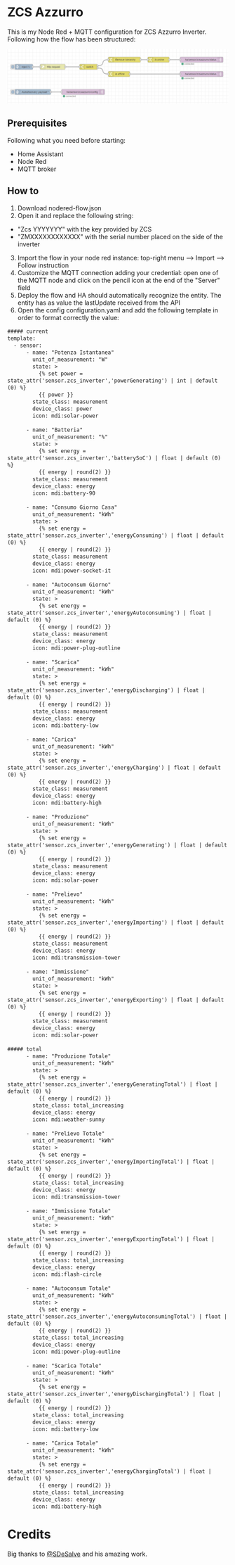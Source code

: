 # ZCS Azzurro

This is my Node Red + MQTT configuration for ZCS Azzurro Inverter. Following how the flow has been structured:

![Node Red Flow](node-red-schema.png)

## Prerequisites

Following what you need before starting:

- Home Assistant
- Node Red
- MQTT broker

## How to

1. Download nodered-flow.json
2. Open it and replace the following string:
  - "Zcs YYYYYYY" with the key provided by ZCS
  - "ZMXXXXXXXXXXXX" with the serial number placed on the side of the inverter
3. Import the flow in your node red instance: top-right menu --> Import --> Follow instruction
4. Customize the MQTT connection adding your credential: open one of the MQTT node and click on the pencil icon at the end of the "Server" field
5. Deploy the flow and HA should automatically recognize the entity. The entity has as value the lastUpdate received from the API
6. Open the config configuration.yaml and add the following template in order to format correctly the value:

```
##### current
template:
  - sensor:
      - name: "Potenza Istantanea"
        unit_of_measurement: "W"
        state: >
          {% set power = state_attr('sensor.zcs_inverter','powerGenerating') | int | default (0) %}
          {{ power }}
        state_class: measurement
        device_class: power
        icon: mdi:solar-power

      - name: "Batteria"
        unit_of_measurement: "%"
        state: >
          {% set energy = state_attr('sensor.zcs_inverter','batterySoC') | float | default (0) %}
          {{ energy | round(2) }}
        state_class: measurement
        device_class: energy
        icon: mdi:battery-90

      - name: "Consumo Giorno Casa"
        unit_of_measurement: "kWh"
        state: >
          {% set energy = state_attr('sensor.zcs_inverter','energyConsuming') | float | default (0) %}
          {{ energy | round(2) }}
        state_class: measurement
        device_class: energy
        icon: mdi:power-socket-it

      - name: "Autoconsum Giorno"
        unit_of_measurement: "kWh"
        state: >
          {% set energy = state_attr('sensor.zcs_inverter','energyAutoconsuming') | float | default (0) %}
          {{ energy | round(2) }}
        state_class: measurement
        device_class: energy
        icon: mdi:power-plug-outline

      - name: "Scarica"
        unit_of_measurement: "kWh"
        state: >
          {% set energy = state_attr('sensor.zcs_inverter','energyDischarging') | float | default (0) %}
          {{ energy | round(2) }}
        state_class: measurement
        device_class: energy
        icon: mdi:battery-low

      - name: "Carica"
        unit_of_measurement: "kWh"
        state: >
          {% set energy = state_attr('sensor.zcs_inverter','energyCharging') | float | default (0) %}
          {{ energy | round(2) }}
        state_class: measurement
        device_class: energy
        icon: mdi:battery-high

      - name: "Produzione"
        unit_of_measurement: "kWh"
        state: >
          {% set energy = state_attr('sensor.zcs_inverter','energyGenerating') | float | default (0) %}
          {{ energy | round(2) }}
        state_class: measurement
        device_class: energy
        icon: mdi:solar-power

      - name: "Prelievo"
        unit_of_measurement: "kWh"
        state: >
          {% set energy = state_attr('sensor.zcs_inverter','energyImporting') | float | default (0) %}
          {{ energy | round(2) }}
        state_class: measurement
        device_class: energy
        icon: mdi:transmission-tower

      - name: "Immissione"
        unit_of_measurement: "kWh"
        state: >
          {% set energy = state_attr('sensor.zcs_inverter','energyExporting') | float | default (0) %}
          {{ energy | round(2) }}
        state_class: measurement
        device_class: energy
        icon: mdi:solar-power

##### total
      - name: "Produzione Totale"
        unit_of_measurement: "kWh"
        state: >
          {% set energy = state_attr('sensor.zcs_inverter','energyGeneratingTotal') | float | default (0) %}
          {{ energy | round(2) }}
        state_class: total_increasing
        device_class: energy
        icon: mdi:weather-sunny

      - name: "Prelievo Totale"
        unit_of_measurement: "kWh"
        state: >
          {% set energy = state_attr('sensor.zcs_inverter','energyImportingTotal') | float | default (0) %}
          {{ energy | round(2) }}
        state_class: total_increasing
        device_class: energy
        icon: mdi:transmission-tower

      - name: "Immissione Totale"
        unit_of_measurement: "kWh"
        state: >
          {% set energy = state_attr('sensor.zcs_inverter','energyExportingTotal') | float | default (0) %}
          {{ energy | round(2) }}
        state_class: total_increasing
        device_class: energy
        icon: mdi:flash-circle

      - name: "Autoconsum Totale"
        unit_of_measurement: "kWh"
        state: >
          {% set energy = state_attr('sensor.zcs_inverter','energyAutoconsumingTotal') | float | default (0) %}
          {{ energy | round(2) }}
        state_class: total_increasing
        device_class: energy
        icon: mdi:power-plug-outline

      - name: "Scarica Totale"
        unit_of_measurement: "kWh"
        state: >
          {% set energy = state_attr('sensor.zcs_inverter','energyDischargingTotal') | float | default (0) %}
          {{ energy | round(2) }}
        state_class: total_increasing
        device_class: energy
        icon: mdi:battery-low

      - name: "Carica Totale"
        unit_of_measurement: "kWh"
        state: >
          {% set energy = state_attr('sensor.zcs_inverter','energyChargingTotal') | float | default (0) %}
          {{ energy | round(2) }}
        state_class: total_increasing
        device_class: energy
        icon: mdi:battery-high
```

# Credits

Big thanks to [@SDeSalve](https://github.com/sdesalve) and his amazing work.
